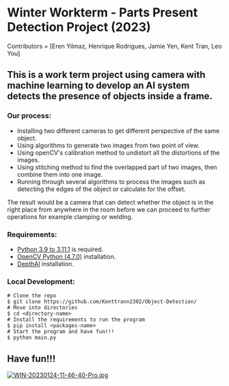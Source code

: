 # Winter Workterm - Parts Present Detection Project (2023)

Contributors = [Eren Yilmaz, Henrique Rodrigues, Jamie Yen, Kent Tran, Leo You]

## This is a work term project using camera with machine learning to develop an AI system detects the presence of objects inside a frame.

### Our process:
+ Installing two different cameras to get different perspective of the same object.
+ Using algorithms to generate two images from two point of view.
+ Using openCV's calibration method to undistort all the distortions of the images.
+ Using stitching method to find the overlapped part of two images, then combine them into one image.
+ Running through several algorithms to process the images such as detecting the edges of the object or calculate for the offset. 

The result would be a camera that can detect whether the object is in the right place from anywhere in the room before we can proceed to further operations for example clamping or welding. 

### Requirements:
+ [Python 3.9 to 3.11.1](https://www.python.org/downloads/release/python-3111/) is required.
+ [OpenCV Python (4.7.0)](https://pypi.org/project/opencv-python/) installation.
+ [DepthAI](https://docs.luxonis.com/projects/api/en/latest/install/) installation.

### Local Development:
```
# Clone the repo
$ git clone https://github.com/Kenttrann2302/Object-Detection/
# Move into directories
$ cd <directory-name>
# Install the requirements to run the program
$ pip install <packages-name>
# Start the program and have fun!!!
$ python main.py
```

## Have fun!!!

[![WIN-20230124-11-46-40-Pro.jpg](https://i.postimg.cc/5tM5sxcQ/WIN-20230124-11-46-40-Pro.jpg)](https://postimg.cc/9DJqMHQc)
